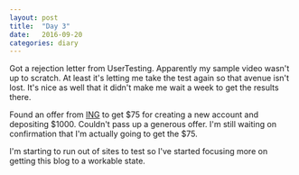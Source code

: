 ```yaml
---
layout: post
title:  "Day 3"
date:   2016-09-20 
categories: diary
---
```


Got a rejection letter from UserTesting. Apparently my sample video wasn't up to scratch. At least it's letting me take the test again so that avenue isn't lost. It's nice as well that it didn't make me wait a week to get the results there.

Found an offer from [ING](https://www.campaigns.ingdirect.com.au/refer?cid=ccm:rdl:oeraf:ref) to get $75 for creating a new account and depositing $1000. Couldn't pass up a generous offer. I'm still waiting on confirmation that I'm actually going to get the $75.

I'm starting to run out of sites to test so I've started focusing more on getting this blog to a workable state.
